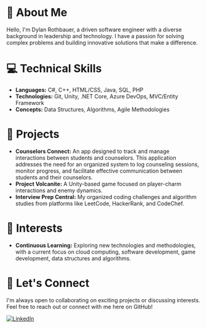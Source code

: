 # 👋 About Me
Hello, I'm Dylan Rothbauer, a driven software engineer with a diverse background in leadership and technology. I have a passion for solving complex problems and building innovative solutions that make a difference.

# 💻 Technical Skills
- **Languages:** C#, C++, HTML/CSS, Java, SQL, PHP
- **Technologies:** Git, Unity, .NET Core, Azure DevOps, MVC/Entity Framework
- **Concepts:** Data Structures, Algorithms, Agile Methodologies

# 🚀 Projects
- **Counselors Connect:** An app designed to track and manage interactions between students and counselors. This application addresses the need for an organized system to log counseling sessions, monitor progress, and facilitate effective communication between students and their counselors.
- **Project Volcanite:** A Unity-based game focused on player-charm interactions and enemy dynamics.
- **Interview Prep Central:** My organized coding challenges and algorithm studies from platforms like LeetCode, HackerRank, and CodeChef.

# 🎯 Interests
- **Continuous Learning:** Exploring new technologies and methodologies, with a current focus on cloud computing, software development, game development, data structures and algorithms.

# 🤝 Let's Connect
I'm always open to collaborating on exciting projects or discussing interests. Feel free to reach out or connect with me here on GitHub!

[![LinkedIn](https://img.icons8.com/ios-filled/50/0077B5/linkedin.png)](https://www.linkedin.com/in/dylan-rothbauer-ab285624b/)
